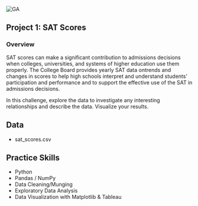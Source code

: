 ![GA](https://camo.githubusercontent.com/6ce15b81c1f06d716d753a61f5db22375fa684da/68747470733a2f2f67612d646173682e73332e616d617a6f6e6177732e636f6d2f70726f64756374696f6e2f6173736574732f6c6f676f2d39663838616536633963333837313639306533333238306663663535376633332e706e67) 

Project 1: SAT Scores
----
### Overview 
SAT scores can make a significant contribution to admissions decisions when colleges, universities, and systems of higher education use them properly. The College Board provides yearly SAT data ontrends and changes in scores to help high schools interpret and understand students' participation and performance and to support the effective use of the SAT in admissions decisions.

In this challenge, explore the data to investigate any interesting relationships and describe the data. Visualize your results.

## Data

- sat_scores.csv

## Practice Skills
- Python
- Pandas / NumPy
- Data Cleaning/Munging
- Exploratory Data Analysis
- Data Visualization with Matplotlib & Tableau